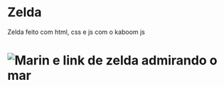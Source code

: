 # Zelda
Zelda feito com html, css e js com o kaboom js
 <h1><img src='https://media.giphy.com/media/1vZ6QcjgF2iARTj4BE/giphy.gif' alt='Marin e link de zelda admirando o mar'></h1> 
